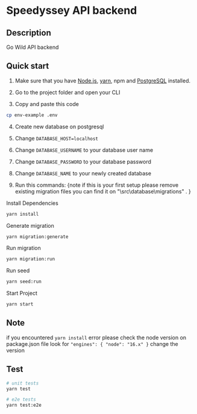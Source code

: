 # Speedyssey API backend

## Description

Go Wild API backend

## Quick start
1. Make sure that you have <a href="https://nodejs.org/en/" rel="nofollow">Node.js</a>, <a href="https://classic.yarnpkg.com/lang/en/docs/install" rel="nofollow">yarn</a>, npm and <a href="https://www.postgresql.org/download/" rel="nofollow">PostgreSQL</a> installed.

3. Go to the project folder and open your CLI

3. Copy and paste this code
```bash
cp env-example .env
```
4. Create new database on postgresql

5. Change `DATABASE_HOST=localhost`

6. Change `DATABASE_USERNAME` to your database user name

7. Change `DATABASE_PASSWORD`  to your database password

8. Change `DATABASE_NAME`  to your newly created database

10. Run this commands: {note if this is your first setup please remove existing migration files you can find it on "\src\database\migrations" . }

Install Dependencies
```bash
yarn install
```
Generate migration

```bash
yarn migration:generate 
```

Run migration

```bash
yarn migration:run
```

Run seed

```bash
yarn seed:run
```

Start Project

```bash
yarn start
```

## Note
if you encountered `yarn install` error please check the node version on package.json file look for
`"engines": {
"node": "16.x"
}`
change the version


## Test

```bash
# unit tests
yarn test

# e2e tests
yarn test:e2e
```

